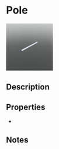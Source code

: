 # Pole

![Pole](../Cropped_Blocks/Nature/Pole.png)

## Description
<!-- Write a description for this block -->

## Properties
- <!-- List block properties here -->

## Notes
<!-- Any extra notes -->
